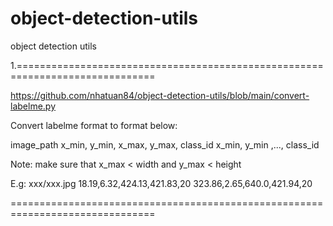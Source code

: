 # object-detection-utils
object detection utils

1.==============================================================================

https://github.com/nhatuan84/object-detection-utils/blob/main/convert-labelme.py

Convert labelme format to format below:

image_path x_min, y_min, x_max, y_max, class_id  x_min, y_min ,..., class_id 

Note: make sure that x_max < width and y_max < height

E.g: xxx/xxx.jpg 18.19,6.32,424.13,421.83,20 323.86,2.65,640.0,421.94,20

===============================================================================
